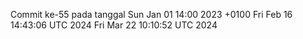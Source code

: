 Commit ke-55 pada tanggal Sun Jan 01 14:00 2023 +0100
Fri Feb 16 14:43:06 UTC 2024
Fri Mar 22 10:10:52 UTC 2024
